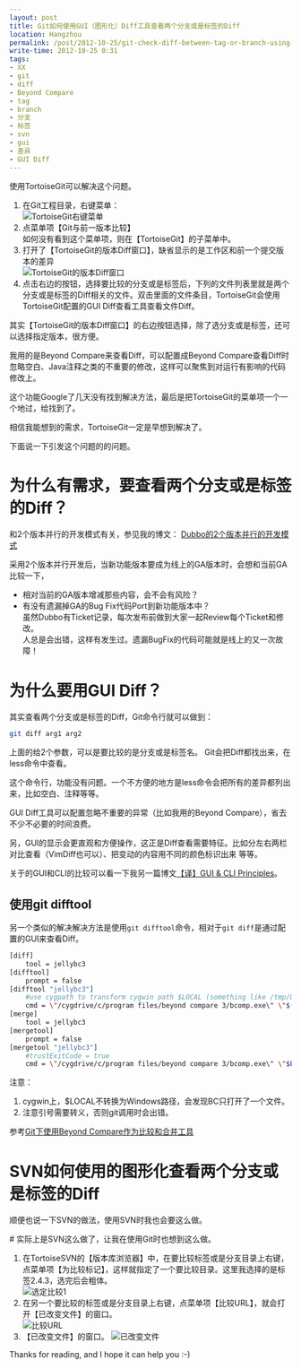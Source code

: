 ```yaml
---
layout: post
title: Git如何使用GUI（图形化）Diff工具查看两个分支或是标签的Diff
location: Hangzhou
permalink: /post/2012-10-25/git-check-diff-between-tag-or-branch-using-gui-diff
write-time: 2012-10-25 0:31
tags:
- XX
- git
- diff
- Beyond Compare
- tag
- branch
- 分支
- 标签
- svn
- gui
- 差异
- GUI Diff
---
```


使用TortoiseGit可以解决这个问题。

1. 在Git工程目录，右键菜单：  
![TortoiseGit右键菜单](http://m1.img.libdd.com/farm5/2012/1025/00/2708F8323B37A762B14111EF5B85318CC93942F71BE61_390_518.PNG)
2. 点菜单项【Git与前一版本比较】  
如何没有看到这个菜单项，则在【TortoiseGit】的子菜单中。
2. 打开了【TortoiseGit的版本Diff窗口】，缺省显示的是工作区和前一个提交版本的差异  
![TortoiseGit的版本Diff窗口](http://m2.img.libdd.com/farm4/2012/1025/01/7CCDA48095CD133AF102394BAB39C0BB8D37C176D9755_476_477.PNG)
2. 点击右边的按钮，选择要比较的分支或是标签后，下列的文件列表里就是两个分支或是标签的Diff相关的文件。双击里面的文件条目，TortoiseGit会使用TortoiseGit配置的GUI Diff查看工具查看文件Diff。

其实【TortoiseGit的版本Diff窗口】的右边按钮选择，除了选分支或是标签，还可以选择指定版本，很方便。

我用的是Beyond Compare来查看Diff，可以配置成Beyond Compare查看Diff时忽略空白、Java注释之类的不重要的修改，这样可以聚焦到对运行有影响的代码修改上。

这个功能Google了几天没有找到解决方法，最后是把TortoiseGit的菜单项一个一个地过，给找到了。

相信我能想到的需求，TortoiseGit一定是早想到解决了。

下面说一下引发这个问题的的问题。

# 为什么有需求，要查看两个分支或是标签的Diff？

和2个版本并行的开发模式有关，参见我的博文： [Dubbo的2个版本并行的开发模式](http://oldratlee.github.io/post/2012-11-08/40042657196 "Dubbo的2个版本并行的开发模式")

采用2个版本并行开发后，当新功能版本要成为线上的GA版本时，会想和当前GA比较一下，

* 相对当前的GA版本增减那些内容，会不会有风险？
* 有没有遗漏掉GA的Bug Fix代码Port到新功能版本中？   
虽然Dubbo有Ticket记录，每次发布前做到大家一起Review每个Ticket和修改。   
人总是会出错，这样有发生过。遗漏BugFix的代码可能就是线上的又一次故障！

# 为什么要用GUI Diff？

其实查看两个分支或是标签的Diff，Git命令行就可以做到：

```bash
git diff arg1 arg2
```

上面的给2个参数，可以是要比较的是分支或是标签名。
Git会把Diff都找出来，在less命令中查看。

这个命令行，功能没有问题。一个不方便的地方是less命令会把所有的差异都列出来，比如空白、注释等等。

GUI Diff工具可以配置忽略不重要的异常（比如我用的Beyond Compare），省去不少不必要的时间浪费。

另，GUI的显示会更直观和方便操作，这正是Diff查看需要特征。比如分左右两栏对比查看（VimDiff也可以）、把变动的内容用不同的颜色标识出来 等等。

关于的GUI和CLI的比较可以看一下我另一篇博文[【译】GUI & CLI Principles](http://oldratlee.github.io/post/2012-11-04/gui-cli-principles "【译】GUI & CLI Principles")。

## 使用git difftool

另一个类似的解决解决方法是使用`git difftool`命令，相对于`git diff`是通过配置的GUI来查看Diff。

```bash
[diff]
    tool = jellybc3
[difftool]
    prompt = false
[difftool "jellybc3"]
    #use cygpath to transform cygwin path $LOCAL (something like /tmp/U5VvP1_abc) to windows path, because bc3 is a windows software
    cmd = \"/cygdrive/c/program files/beyond compare 3/bcomp.exe\" \"$(cygpath -w $LOCAL)\" \"$REMOTE\"
[merge]
    tool = jellybc3
[mergetool]
    prompt = false
[mergetool "jellybc3"]
    #trustExitCode = true
    cmd = \"/cygdrive/c/program files/beyond compare 3/bcomp.exe\" \"$LOCAL\" \"$REMOTE\" \"$BASE\" \"$MERGED\" \"$MERGED\"
```
注意： 

1. cygwin上，$LOCAL不转换为Windows路径，会发现BC只打开了一个文件。
2. 注意引号需要转义，否则git调用时会出错。

参考[Git下使用Beyond Compare作为比较和合并工具](http://www.cnblogs.com/sinojelly/archive/2011/08/07/2130173.html)

# SVN如何使用的图形化查看两个分支或是标签的Diff

顺便也说一下SVN的做法，使用SVN时我也会要这么做。

\# 实际上是SVN这么做了，让我在使用Git时也想到这么做。

1. 在TortoiseSVN的【版本库浏览器】中，在要比较标签或是分支目录上右键，点菜单项【为比较标记】，这样就指定了一个要比较目录。这里我选择的是标签2.4.3，选完后会粗体。  
![选定比较1](http://m1.img.libdd.com/farm5/2012/1025/01/5B7F171EE7740D6CC92FAB843F69578D4FBC88C28CEB9_500_637.jpg)
2. 在另一个要比较的标签或是分支目录上右键，点菜单项【比较URL】，就会打开【已改变文件】的窗口。  
![比较URL](http://m2.img.libdd.com/farm5/2012/1025/01/74BAB510776A85FC7457A334CBA1EB0A172847EEEE2BA_500_756.jpg)
3. 【已改变文件】的窗口。
![已改变文件](http://m3.img.libdd.com/farm4/2012/1025/12/CF7AF482EFF8EDF2CD1239E8E8B8D543C4D986F72BA9D_497_443.PNG)

Thanks for reading, and I hope it can help you :-)
